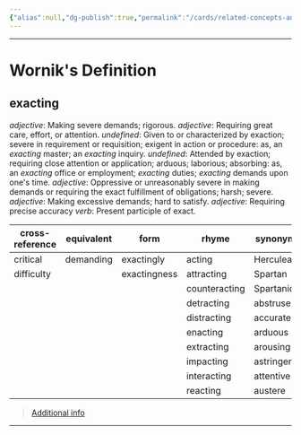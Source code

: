```yaml
---
{"alias":null,"dg-publish":true,"permalink":"/cards/related-concepts-and-theories/exacting/","dgPassFrontmatter":true,"created":"2023-05-10T21:09:44.142+02:00","updated":"2023-05-10T21:17:35.437+02:00"}
---
```



---
# Wornik's Definition
## exacting
*adjective*: Making severe demands; rigorous.
*adjective*: Requiring great care, effort, or attention.
*undefined*: Given to or characterized by exaction; severe in requirement or requisition; exigent in action or procedure: as, an <em>exacting</em> master; an <em>exacting</em> inquiry.
*undefined*: Attended by exaction; requiring close attention or application; arduous; laborious; absorbing: as, an <em>exacting</em> office or employment; <em>exacting</em> duties; <em>exacting</em> demands upon one's time.
*adjective*: Oppressive or unreasonably severe in making demands or requiring the exact fulfillment of obligations; harsh; severe.
*adjective*: Making excessive demands; hard to satisfy.
*adjective*: Requiring precise accuracy
*verb*: Present participle of <xref>exact</xref>.

| cross-reference |equivalent |form |rhyme |synonym |verb-stem |
| --- | --- | --- | --- | --- | --- |
| critical | demanding | exactingly | acting | Herculean | exact |
| difficulty |  | exactingness | attracting | Spartan |  |
|  |  |  | counteracting | Spartanic |  |
|  |  |  | detracting | abstruse |  |
|  |  |  | distracting | accurate |  |
|  |  |  | enacting | arduous |  |
|  |  |  | extracting | arousing |  |
|  |  |  | impacting | astringent |  |
|  |  |  | interacting | attentive |  |
|  |  |  | reacting | austere |  |

> [Additional info](https://www.wordnik.com/words/exacting)
---
